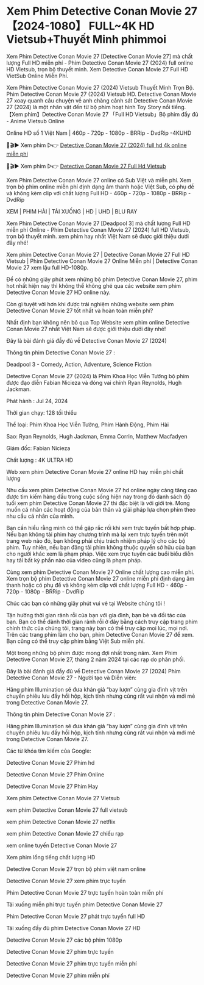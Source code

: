 # Xem Phim Detective Conan Movie 27 【2024-1080】 FULL~4K HD Vietsub+Thuyết Minh phimmoi

Xem Phim Detective Conan Movie 27 [Detective Conan Movie 27] mà chất lượng Full HD miễn phí - Phim Detective Conan Movie 27 (2024) full online HD Vietsub, trọn bộ thuyết minh. Xem Detective Conan Movie 27 Full HD VietSub Online Miễn Phí.

Xem Phim Detective Conan Movie 27 (2024) Vietsub Thuyết Minh Trọn Bộ. Phim Detective Conan Movie 27 (2024) Vietsub HD. Detective Conan Movie 27 xoay quanh câu chuyện về anh chàng cảnh sát Detective Conan Movie 27 (2024) là một nhân vật đến từ bộ phim hoạt hình Toy Story nổi tiếng. 【Xem phim】Detective Conan Movie 27 「Full HD Vietsub」Bộ phim đầy đủ - Anime Vietsub Online

Online HD số 1 Việt Nam | 460p - 720p - 1080p - BRRip - DvdRip -4KUHD

🔴🎬▶ Xem phim ▷👉 [Detective Conan Movie 27 (2024) full hd 4k online miễn phí](https://4k.yeshq.biz/vi/movie/1209217)

🔴🎬▶ Xem phim ▷👉 [Detective Conan Movie 27 Full Hd Vietsub](https://flix.dcine.pro/vi/movie/1209217)

Xem Phim Detective Conan Movie 27 online có Sub Việt và miễn phí. Xem trọn bộ phim online miễn phí định dạng âm thanh hoặc Việt Sub, có phụ đề và không kèm clip với chất lượng Full HD - 460p - 720p - 1080p - BRRip - DvdRip

XEM | PHIM HÀI | TẢI XUỐNG | HD | UHD | BLU RAY

Xem Phim Detective Conan Movie 27 [Deadpool 3] mà chất lượng Full HD miễn phí Online - Phim Detective Conan Movie 27 (2024) full HD Vietsub, trọn bộ thuyết minh. xem phim hay nhất Việt Nam sẽ được giới thiệu dưới đây nhé!

Xem phim Detective Conan Movie 27 | Detective Conan Movie 27 Full HD Vietsub | Phim Detective Conan Movie 27 Online Miễn phí | Detective Conan Movie 27 xem lậu full HD-1080p.

Để có những giây phút xem những bộ phim Detective Conan Movie 27, phim hot nhất hiện nay thì không thể không ghé qua các website xem phim Detective Conan Movie 27 HD online này.

Còn gì tuyệt vời hơn khi được trải nghiệm những website xem phim Detective Conan Movie 27 tốt nhất và hoàn toàn miễn phí?

Nhất định bạn không nên bỏ qua Top Website xem phim online Detective Conan Movie 27 nhất Việt Nam sẽ được giới thiệu dưới đây nhé!

Đây là bài đánh giá đầy đủ về Detective Conan Movie 27 (2024)

Thông tin phim Detective Conan Movie 27 :

Deadpool 3 - Comedy, Action, Adventure, Science Fiction

Detective Conan Movie 27 (2024) là Phim Khoa Học Viễn Tưởng bộ phim được đạo diễn Fabian Nicieza và đóng vai chính Ryan Reynolds, Hugh Jackman.

Phát hành : Jul 24, 2024

Thời gian chạy: 128 tối thiểu

Thể loại: Phim Khoa Học Viễn Tưởng, Phim Hành Động, Phim Hài

Sao: Ryan Reynolds, Hugh Jackman, Emma Corrin, Matthew Macfadyen

Giám đốc: Fabian Nicieza

Chất lượng : 4K ULTRA HD

Web xem phim Detective Conan Movie 27 online HD hay miễn phí chất lượng

Nhu cầu xem phim Detective Conan Movie 27 hd online ngày càng tăng cao được tìm kiếm hàng đầu trong cuộc sống hiện nay trong đó danh sách độ tuổi xem phim Detective Conan Movie 27 thì đặc biệt là với giới trẻ. Mong muốn cá nhân các hoạt động của bản thân và giải pháp lựa chọn phim theo nhu cầu cá nhân của mình.

Bạn cần hiểu rằng mình có thể gặp rắc rối khi xem trực tuyến bất hợp pháp. Nếu bạn không tải phim hay chương trình mà lại xem trực tuyến trên một trang web nào đó, bạn không phải chịu trách nhiệm pháp lý cho các bộ phim. Tuy nhiên, nếu bạn đăng tải phim không thuộc quyền sở hữu của bạn cho người khác xem là phạm pháp. Việc xem trực tuyến các buổi biểu diễn hay tải bất kỳ phần nào của video cũng là phạm pháp.

Cùng xem phim Detective Conan Movie 27 Online chất lượng cao miễn phí. Xem trọn bộ phim Detective Conan Movie 27 online miễn phí định dạng âm thanh hoặc có phụ đề và không kèm clip với chất lượng Full HD - 460p - 720p - 1080p - BRRip - DvdRip

Chúc các bạn có những giây phút vui vẻ tại Website chúng tôi !

Tận hưởng thời gian rảnh rỗi của bạn với gia đình, bạn bè và đối tác của bạn. Bạn có thể dành thời gian rảnh rỗi ở đây bằng cách truy cập trang phim chính thức của chúng tôi, trang này bạn có thể truy cập mọi lúc, mọi nơi. Trên các trang phim làm cho bạn, phim Detective Conan Movie 27 để xem. Bạn cũng có thể truy cập phim bằng Việt Sub miễn phí.

Một trong những bộ phim được mong đợi nhất trong năm. Xem Phim Detective Conan Movie 27, tháng 2 năm 2024 tại các rạp do phân phối.

Đây là bài đánh giá đầy đủ về Detective Conan Movie 27 (2024) Phim Detective Conan Movie 27 - Người tạo và Diễn viên:

Hãng phim Illumination sẽ đưa khán giả “bay lượn” cùng gia đình vịt trên chuyến phiêu lưu đầy hồi hộp, kịch tính nhưng cũng rất vui nhộn và mới mẻ trong Detective Conan Movie 27.

Thông tin phim Detective Conan Movie 27 :

Hãng phim Illumination sẽ đưa khán giả “bay lượn” cùng gia đình vịt trên chuyến phiêu lưu đầy hồi hộp, kịch tính nhưng cũng rất vui nhộn và mới mẻ trong Detective Conan Movie 27.

Các từ khóa tìm kiếm của Google:

Detective Conan Movie 27 Phim hd

Detective Conan Movie 27 Phim Online

Detective Conan Movie 27 Phim Hay

Xem phim Detective Conan Movie 27 Vietsub

xem phim Detective Conan Movie 27 full vietsub

xem phim Detective Conan Movie 27 netflix

xem phim Detective Conan Movie 27 chiếu rạp

xem online tuyến Detective Conan Movie 27

Xem phim lồng tiếng chất lượng HD

Detective Conan Movie 27 trọn bộ phim việt nam online

Detective Conan Movie 27 xem phim trực tuyến

Phim Detective Conan Movie 27 trực tuyến hoàn toàn miễn phí

Tải xuống miễn phí trực tuyến phim Detective Conan Movie 27

Phim Detective Conan Movie 27 phát trực tuyến full HD

Tải xuống đầy đủ phim Detective Conan Movie 27 HD

Detective Conan Movie 27 các bộ phim 1080p

Detective Conan Movie 27 phim trực tuyến

Detective Conan Movie 27 phim trực tuyến miễn phí

Detective Conan Movie 27 phim miễn phí

